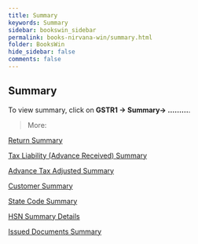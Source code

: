 ```yaml
---
title: Summary
keywords: Summary
sidebar: bookswin_sidebar
permalink: books-nirvana-win/summary.html
folder: BooksWin
hide_sidebar: false
comments: false
---
```


## Summary

To view summary, click on **GSTR1 -> Summary-> ………**.

> More:

[Return Summary]()

[Tax Liability (Advance Received) Summary]()

[Advance Tax Adjusted Summary]()

[Customer Summary]()

[State Code Summary]()

[HSN Summary Details]()

[Issued Documents Summary]()
